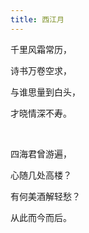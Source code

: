 ```yaml
---
title: 西江月
---
```


千里风霜常历，

诗书万卷空求，

与谁思量到白头，

才晓情深不寿。

<br/>

四海君曾游遍，

心随几处高楼？

有何美酒解轻愁？

从此而今而后。

